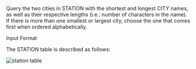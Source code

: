Query the two cities in STATION with the shortest and longest CITY names, as well as their respective lengths (i.e.: number of characters in the name). If there is more than one smallest or largest city, choose the one that comes first when ordered alphabetically.

Input Format

The STATION table is described as follows:


![station table](https://s3.amazonaws.com/hr-challenge-images/9336/1449345840-5f0a551030-Station.jpg)

